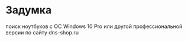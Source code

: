 # Задумка

поиск  ноутбуков с ОС Windows 10 Pro или другой профессиональной версии по сайту dns-shop.ru 